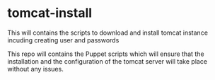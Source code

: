 # tomcat-install
This will contains the scripts to download and install tomcat instance incuding creating user and passwords

This repo will contains the Puppet scripts which will ensure that the installation and the configuration of the tomcat server will take place without any issues.
